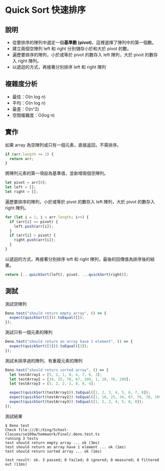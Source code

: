# Quick Sort 快速排序

## 說明

- 從要排序的陣列中選定一個**基準數 (pivot)**，這裡選擇了陣列中的第一個數。
- 建立兩個空陣列 left 和 right 分別儲存小於和大於 pivot 的數。
- 遍歷要排序的陣列，小於或等於 pivot 的數存入 left 陣列，大於 pivot 的數存入 right 陣列。
- 以遞迴的方式，再接著分別排序 left 和 right 陣列

## 複雜度分析

- 最佳：O(n log n)
- 平均：O(n log n)
- 最差：O(n^2)
- 空間複雜度：O(log n)

## 實作

如果 array 為空陣列或只有一個元素，直接返回，不需排序。

```js
if (arr.length <= 1) {
  return arr;
}
```

將陣列元素的第一項設為基準值，並新增兩個空陣列。

```js
let pivot = arr[0];
let left = [];
let right = [];
```

遍歷要排序的陣列，小於或等於 pivot 的數存入 left 陣列，大於 pivot 的數存入 right 陣列。

```js
for (let i = 1; i < arr.length; i++) {
  if (arr[i] <= pivot) {
    left.push(arr[i]);
  }
  if (arr[i] > pivot) {
    right.push(arr[i]);
  }
}
```

以遞迴的方式，再接著分別排序 left 和 right 陣列，最後的回傳值為排序後的結果。

```js
return [...quickSort(left), pivot, ...quickSort(right)];
```

## 測試

測試空陣列

```js
Deno.test("should return empty array", () => {
  expect(quickSort([])).toEqual([]);
});
```

測試只有一個元素的陣列

```js
Deno.test("should return an array have 1 element", () => {
  expect(quickSort([3])).toEqual([3]);
});
```

測試未排序過的陣列、有重複元素的陣列

```js
Deno.test("should return sorted array", () => {
  let testArray1 = [5, 2, 1, 8, 4, 7, 6, 3];
  let testArray2 = [34, 25, 78, 67, 109, 1, 18, 76, 200];
  let testArray3 = [5, 2, 2, 1, 8, 8, 4];

  expect(quickSort(testArray1)).toEqual([1, 2, 3, 4, 5, 6, 7, 8]);
  expect(quickSort(testArray2)).toEqual([1, 18, 25, 34, 67, 76, 78, 109, 200]);
  expect(quickSort(testArray3)).toEqual([1, 2, 2, 4, 5, 8, 8]);
});
```

測試結果

```
$ Deno test
Check file:///D:/Xing/School-Classes/se109a/homework/Final/.deno.test.ts
running 3 tests
test should return empty array ... ok (3ms)
test should return an array have 1 element ... ok (1ms)
test should return sorted array ... ok (1ms)

test result: ok. 3 passed; 0 failed; 0 ignored; 0 measured; 0 filtered out (11ms)
```
